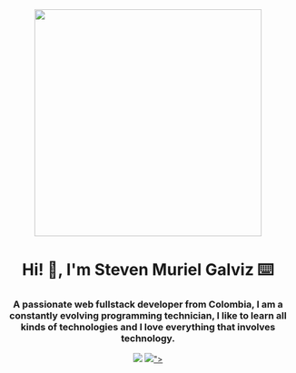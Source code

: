 <div id="header" align="center">
  <img src="https://media.giphy.com/media/Dh5q0sShxgp13DwrvG/giphy.gif" width="400"/>
  <h1 align="center">Hi! 👋, I'm Steven Muriel Galviz ⌨️</h1>
  <h3 align="center">A passionate web fullstack developer from Colombia, I am a constantly evolving programming technician, I like to learn all kinds of technologies and I love everything that involves technology.</h3>
</div>

<div id="badges" align="center">
  <a href="https://www.npmjs.com/"><img src="https://img.shields.io/npm/v/npm.svg?logo=npm"></a>
  <a href="https://www.npmjs.com/"><img src="https://img.shields.io/npm/v/npm.svg?logo=npm"/></svg>"></a>
</div>
